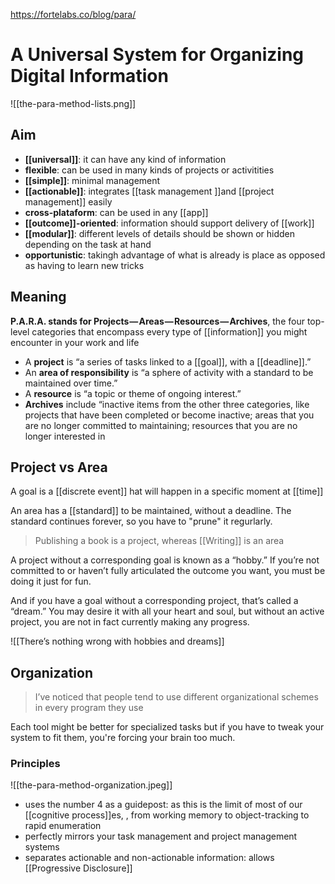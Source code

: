 https://fortelabs.co/blog/para/

# A Universal System for Organizing Digital Information

![[the-para-method-lists.png]]

## Aim

- **[[universal]]**: it can have any kind of information
- **flexible**: can be used in many kinds of projects or activitities
- **[[simple]]**: minimal management
- **[[actionable]]**: integrates [[task management ]]and [[project management]] easily
- **cross-plataform**: can be used in any [[app]]
- **[[outcome]]-oriented**: information should support delivery of [[work]]
- **[[modular]]**: different levels of details should be shown or hidden depending on the task at hand
- **opportunistic**: takingh advantage of what is already is place as opposed as having to learn new tricks

## Meaning

**P.A.R.A. stands for Projects — Areas — Resources — Archives**, the four top-level categories that encompass every type of [[information]] you might encounter in your work and life

- A **project** is “a series of tasks linked to a [[goal]], with a [[deadline]].”
- An **area of responsibility** is “a sphere of activity with a standard to be maintained over time.”
- A **resource** is “a topic or theme of ongoing interest.”
- **Archives** include “inactive items from the other three categories, like projects that have been completed or become inactive; areas that you are no longer committed to maintaining; resources that you are no longer interested in

## Project vs Area

A goal is a [[discrete event]] hat will happen in a specific moment at [[time]]

An area has a [[standard]] to be maintained, without a deadline. The standard continues forever, so you have to "prune" it regurlarly.

> Publishing a book is a project, whereas [[Writing]] is an area

A project without a corresponding goal is known as a “hobby.” If you’re not committed to or haven’t fully articulated the outcome you want, you must be doing it just for fun.

And if you have a goal without a corresponding project, that’s called a “dream.” You may desire it with all your heart and soul, but without an active project, you are not in fact currently making any progress.

![[There’s nothing wrong with hobbies and dreams]]

## Organization

> I’ve noticed that people tend to use different organizational schemes in every program they use

Each tool might be better for specialized tasks but if you have to tweak your system to fit them, you're forcing your brain too much. 

### Principles

![[the-para-method-organization.jpeg]]

- uses the number 4 as a guidepost: as this is the limit of most of our [[cognitive process]]es, , from working memory to object-tracking to rapid enumeration
-  perfectly mirrors your task management and project management systems
-  separates actionable and non-actionable information: allows [[Progressive Disclosure]]
